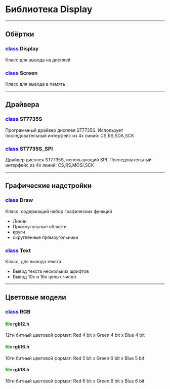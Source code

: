 # Библиотека Display
---
## Обёртки
### <span style="color:blue">class</span> **Display**
Класс для вывода на дисплей

### <span style="color:blue">class</span> **Screen**
Класс для вывода в память

---
## Драйвера
### <span style="color:blue">class</span> **ST7735S**
Программный драйвер дисплея ST7735S.
Использует последовательный интерфейс из 4х линий:
CS,RS,SDA,SCK

### <span style="color:blue">class</span> **ST7735S_SPI**
Драйвер дисплея ST7735S, использующий SPI.
Последовательный интерфейс из 4х линий:
CS,RS,MOSI,SCK

---

## Графические надстройки
### <span style="color:blue">class</span> **Draw**

Kласс, содержащий набор графических функций
+ Линии
+ Прямоугольные области
+ круги
+ скруглённые прямоугольники

### <span style="color:blue">class</span> **Text**

Класс, для вывода текста.
+ Вывод текста нескольких шрифтов
+ Вывод 10х и 16х целых чисел.

---

## Цветовые модели

### <span style="color:blue">class</span> **RGB**

#### <span style="color:green">file</span> **rgb12.h**
12ти битный цветовой формат: Red 4 bit x Green 4 bit x Blue 4 bit
#### <span style="color:green">file</span> **rgb16.h**
16ти битный цветовой формат: Red 5 bit x Green 6 bit x Blue 5 bit
#### <span style="color:green">file</span> **rgb18.h**
18ти битный цветовой формат: Red 6 bit x Green 6 bit x Blue 6 bit

